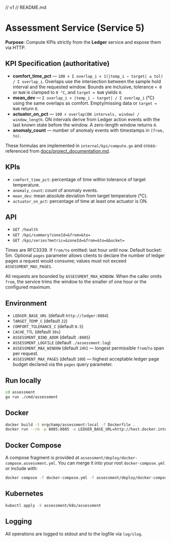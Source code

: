 // v1
// README.md
# Assessment Service (Service 5)

**Purpose**: Compute KPIs strictly from the **Ledger** service and expose them via HTTP.

## KPI Specification (authoritative)
- **comfort_time_pct** — `100 × Σ overlap_i × 1(|temp_i − target| ≤ tol) / Σ overlap_i`. Overlaps use the intersection between
the sample hold interval and the requested window. Bounds are inclusive, tolerance `< 0` or `NaN` is clamped to `0 °C`, and
`target = NaN` yields `0`.
- **mean_dev** — `Σ overlap_i × |temp_i − target| / Σ overlap_i` (°C) using the same overlaps as comfort. Empty/missing data or
`target = NaN` return `0`.
- **actuator_on_pct** — `100 × overlap(ON intervals, window) / window_length`. ON intervals derive from Ledger action events with
the last known state before the window. A zero-length window returns `0`.
- **anomaly_count** — number of anomaly events with timestamps in `[from, to)`.

These formulas are implemented in `internal/kpi/compute.go` and cross-referenced from
[docs/project_documentation.md](../docs/project_documentation.md).

## KPIs
- `comfort_time_pct`: percentage of time within tolerance of target temperature.
- `anomaly_count`: count of anomaly events.
- `mean_dev`: mean absolute deviation from target temperature (°C).
- `actuator_on_pct`: percentage of time at least one actuator is ON.

## API
- `GET /health`
- `GET /kpi/summary?zoneId=&from=&to=`
- `GET /kpi/series?metric=&zoneId=&from=&to=&bucket=`

Times are RFC3339. If `from/to` omitted: last hour until now. Default bucket: 5m.
Optional `pages` parameter allows clients to declare the number of ledger pages a request would consume; values must not exceed `ASSESSMENT_MAX_PAGES`.

All requests are bounded by `ASSESSMENT_MAX_WINDOW`. When the caller omits `from`, the service trims the window to the smaller of one hour or the configured maximum.

## Environment
- `LEDGER_BASE_URL` (default `http://ledger:8084`)
- `TARGET_TEMP_C` (default `22`)
- `COMFORT_TOLERANCE_C` (default `0.5`)
- `CACHE_TTL` (default `30s`)
- `ASSESSMENT_BIND_ADDR` (default `:8085`)
- `ASSESSMENT_LOGFILE` (default `./assessment.log`)
- `ASSESSMENT_MAX_WINDOW` (default `24h`) — longest permissible `from`/`to` span per request.
- `ASSESSMENT_MAX_PAGES` (default `100`) — highest acceptable ledger page budget declared via the `pages` query parameter.

## Run locally
```bash
cd assessment
go run ./cmd/assessment
```

## Docker
```bash
docker build -t nrgchamp/assessment:local -f Dockerfile .
docker run --rm -p 8085:8085 -e LEDGER_BASE_URL=http://host.docker.internal:8084 nrgchamp/assessment:local
```

## Docker Compose
A compose fragment is provided at `assessment/deploy/docker-compose.assessment.yml`. You can merge it into your root `docker-compose.yml` or include with:
```bash
docker compose -f docker-compose.yml -f assessment/deploy/docker-compose.assessment.yml up -d --build
```

## Kubernetes
```bash
kubectl apply -k assessment/k8s/assessment
```

## Logging
All operations are logged to stdout and to the logfile via `log/slog`.
